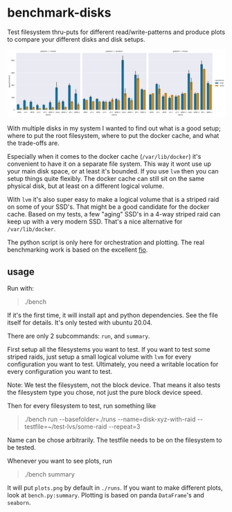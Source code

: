 # benchmark-disks

Test filesystem thru-puts for different read/write-patterns and produce plots to compare your different disks and disk setups.

![plot](.readme/plots.png)

With multiple disks in my system I wanted to find out what is a good setup;
where to put the root filesystem, where to put the docker cache, and what the trade-offs are.

Especially when it comes to the docker cache (`/var/lib/docker`) it's convenient to have it on a separate file system.
This way it wont use up your main disk space, or at least it's bounded.
If you use `lvm` then you can setup things quite flexibly.
The docker cache can still sit on the same physical disk, but at least on a different logical volume.

With `lvm` it's also super easy to make a logical volume that is a striped raid on some of your SSD's.
That might be a good candidate for the docker cache.
Based on my tests, a few "aging" SSD's in a 4-way striped raid can keep up with a very modern SSD.
That's a nice alternative for `/var/lib/docker`.

The python script is only here for orchestration and plotting.
The real benchmarking work is based on the excellent [fio](https://fio.readthedocs.io/en/latest/).

## usage

Run with:

> ./bench

If it's the first time, it will install apt and python dependencies.
See the file itself for details.
It's only tested with ubuntu 20.04.

There are only 2 subcommands: `run`, and `summary`.

First setup all the filesystems you want to test.
If you want to test some striped raids, just setup a small logical volume with `lvm` for every configuration you want to test.
Ultimately, you need a writable location for every configuration you want to test.

Note: We test the filesystem, not the block device.
That means it also tests the filesystem type you chose,
not just the pure block device speed.

Then for every filesystem to test, run something like

> ./bench run --basefolder=./runs --name=disk-xyz-with-raid --testfile=~/test-lvs/some-raid --repeat=3

Name can be chose arbitrarily.
The testfile needs to be on the filesystem to be tested.

Whenever you want to see plots, run

> ./bench summary
 
It will put `plots.png` by default in `./runs`.
If you want to make different plots, look at `bench.py:summary`.
Plotting is based on panda `DataFrame`'s and `seaborn`.
